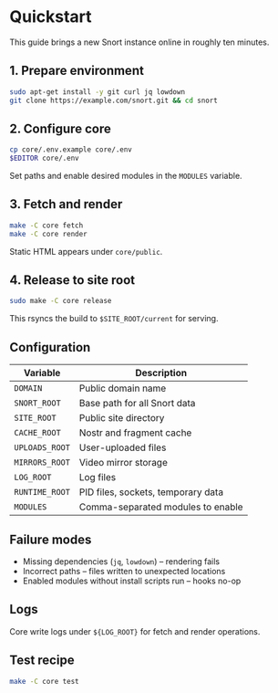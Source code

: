 # Quickstart

This guide brings a new Snort instance online in roughly ten minutes.

## 1. Prepare environment

```bash
sudo apt-get install -y git curl jq lowdown
git clone https://example.com/snort.git && cd snort
```

## 2. Configure core

```bash
cp core/.env.example core/.env
$EDITOR core/.env
```

Set paths and enable desired modules in the `MODULES` variable.

## 3. Fetch and render

```bash
make -C core fetch
make -C core render
```

Static HTML appears under `core/public`.

## 4. Release to site root

```bash
sudo make -C core release
```

This rsyncs the build to `$SITE_ROOT/current` for serving.

## Configuration

| Variable | Description |
|----------|-------------|
| `DOMAIN` | Public domain name |
| `SNORT_ROOT` | Base path for all Snort data |
| `SITE_ROOT` | Public site directory |
| `CACHE_ROOT` | Nostr and fragment cache |
| `UPLOADS_ROOT` | User-uploaded files |
| `MIRRORS_ROOT` | Video mirror storage |
| `LOG_ROOT` | Log files |
| `RUNTIME_ROOT` | PID files, sockets, temporary data |
| `MODULES` | Comma-separated modules to enable |

## Failure modes

* Missing dependencies (`jq`, `lowdown`) – rendering fails
* Incorrect paths – files written to unexpected locations
* Enabled modules without install scripts run – hooks no-op

## Logs

Core write logs under `${LOG_ROOT}` for fetch and render operations.

## Test recipe

```bash
make -C core test
```
